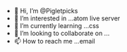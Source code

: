 - 👋 Hi, I’m @Pigletpicks
- 👀 I’m interested in ...atom live server
- 🌱 I’m currently learning ...css
- 💞️ I’m looking to collaborate on ...
- 📫 How to reach me ...email

<!---
Pigletpicks/Pigletpicks is a ✨ special ✨ repository because its `README.md` (this file) appears on your GitHub profile.
You can click the Preview link to take a look at your changes.
--->
